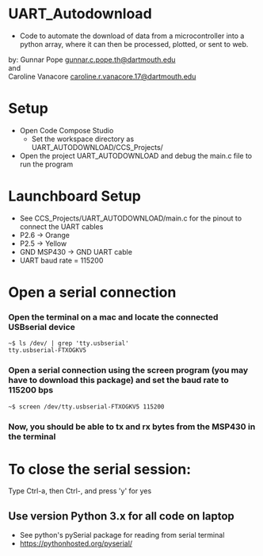 # UART_Autodownload
* Code to automate the download of data from a microcontroller into a python array, where it can then be processed, plotted, or sent to web.

by: Gunnar Pope <gunnar.c.pope.th@dartmouth.edu>  
and  
Caroline Vanacore <caroline.r.vanacore.17@dartmouth.edu>  

# Setup
* Open Code Compose Studio
  * Set the workspace directory as UART_AUTODOWNLOAD/CCS_Projects/
* Open the project UART_AUTODOWNLOAD and debug the main.c file to run the program

# Launchboard Setup
* See CCS_Projects/UART_AUTODOWNLOAD/main.c for the pinout to connect the UART cables
* P2.6 -> Orange
* P2.5 -> Yellow
* GND MSP430 -> GND UART cable
* UART baud rate = 115200

# Open a serial connection  


### Open the terminal on a mac and locate the connected USBserial device
```
~$ ls /dev/ | grep 'tty.usbserial'
tty.usbserial-FTXOGKV5
```

### Open a serial connection using the screen program (you may have to download this package) and set the baud rate to 115200 bps
```
~$ screen /dev/tty.usbserial-FTXOGKV5 115200
```

### Now, you should be able to tx and rx bytes from the MSP430 in the terminal

# To close the serial session:  
Type Ctrl-a, then Ctrl-\, and press 'y' for yes


## Use version Python 3.x for all code on laptop
* See python's pySerial package for reading from serial terminal
* https://pythonhosted.org/pyserial/



